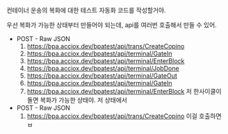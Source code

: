 컨테이너 운송의 복화에 대한 테스트 자동화 코드를 작성할거야.

우선 복화가 가능한 상태부터 만들어야 되는데, api를 여러번 호출해서 만들 수 있어.
 - POST - Raw JSON
	1. https://bpa.acciox.dev/bpatest/api/trans/CreateCopino
	2. https://bpa.acciox.dev/bpatest/api/terminal/GateIn
	3. https://bpa.acciox.dev/bpatest/api/terminal/EnterBlock
	4. https://bpa.acciox.dev/bpatest/api/terminal/JobDone
	5. https://bpa.acciox.dev/bpatest/api/terminal/GateOut
	6. https://bpa.acciox.dev/bpatest/api/terminal/GateIn
	7. https://bpa.acciox.dev/bpatest/api/terminal/EnterBlock
저 한사이클이 돌면 복화가 가능한 상태야.
저 상태에서
 - POST - Raw JSON
	1. https://bpa.acciox.dev/bpatest/api/trans/CreateCopino
이걸 호출하면 ㅂ
